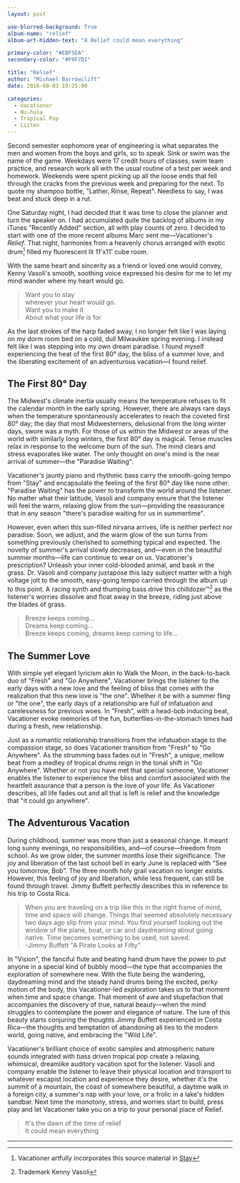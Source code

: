 ```yaml
---
layout: post

use-blurred-background: True
album-name: "relief"
album-art-hidden-text: "A Relief could mean everything"

primary-color: "#EBF5EA"
secondary-color: "#F9F7D1"

title: "Relief"
author: "Michael Barrowclift"
date: 2016-08-03 19:25:00

categories:
  - Vacationer
  - Nu-hula
  - Tropical Pop
  - Listen
---
```


Second semester sophomore year of engineering is what separates the men and women from the boys and girls, so to speak. Sink or swim was the name of the game. Weekdays were 17 credit hours of classes, swim team practice, and research work all with the usual routine of a test per week and homework. Weekends were spent picking up all the loose ends that fell through the cracks from the previous week and preparing for the next. To quote my shampoo bottle, "Lather, Rinse, Repeat". Needless to say, I was beat and stuck deep in a rut. 

One Saturday night, I had decided that it was time to close the planner and turn the speaker on. I had accumulated quite the backlog of albums in my iTunes "Recently Added" section, all with play counts of zero. I decided to start with one of the more recent albums Marc sent me&#8212;Vacationer's *Relief*. That night, harmonies from a heavenly chorus arranged with exotic drum[^sample] filled my fluorescent lit 11'x11' cube room. 

With the same heart and sincerity as a friend or loved one would convey, Kenny Vasoli's smooth, soothing voice expressed his desire for me to let my mind wander where my heart would go. 

> Want you to stay  
> wherever your heart would go.  
> Want you to make it  
> About what your life is for  

As the last strokes of the harp faded away, I no longer felt like I was laying on my dorm room bed on a cold, dull Milwaukee spring evening. I instead felt like I was stepping into my own dream paradise. I found myself experiencing the heat of the first 80° day, the bliss of a summer love, and the liberating excitement of an adventurous vacation&#8212;I found relief.

The First 80° Day
-----------------

The Midwest's climate inertia usually means the temperature refuses to fit the calendar month in the early spring. However, there are always rare days when the temperature spontaneously accelerates to reach the coveted first 80° day; the day that most Midwesterners, delusional from the long winter days, swore was a myth. For those of us within the Midwest or areas of the world with similarly long winters, the first 80° day is magical. Tense muscles relax in response to the welcome burn of the sun. The mind clears and stress evaporates like water. The only thought on one's mind is the near arrival of summer&#8212;the "Paradise Waiting".

Vacationer's jaunty piano and rhythmic bass carry the smooth-going tempo from "Stay" and encapsulate the feeling of the first 80° day like none other. "Paradise Waiting" has the power to transform the world around the listener. No matter what their latitude, Vasoli and company ensure that the listener will feel the warm, relaxing glow from the sun—providing the reassurance that in any season "there's paradise waiting for us in summertime".

However, even when this sun-filled nirvana arrives, life is neither perfect nor paradise. Soon, we adjust, and the warm glow of the sun turns from something previously cherished to something typical and expected. The novelty of summer's arrival slowly decreases, and&#8212;even in the beautiful summer months&#8212;life can continue to wear on us. Vacationer's prescription? Unleash your inner cold-blooded animal, and bask in the grass. Dr. Vasoli and company juxtapose this lazy subject matter with a high voltage jolt to the smooth, easy-going tempo carried through the album up to this point. A racing synth and thumping bass drive this chilldozer&#8482;[^trademark] as the listener's worries dissolve and float away in the breeze, riding just above the blades of grass.

> Breeze keeps coming…  
> Dreams keep coming…  
> Breeze keeps coming, dreams keep coming to life…  

The Summer Love
---------------

With simple yet elegant lyricism akin to Walk the Moon, in the back-to-back duo of "Fresh" and "Go Anywhere", Vacationer brings the listener to the early days with a new love and the feeling of bliss that comes with the realization that this new love is "the one". Whether it be with a summer fling or "the one", the early days of a relationship are full of infatuation and carelessness for previous woes. In "Fresh", with a head-bob inducing beat, Vacationer evoke memories of the fun, butterflies-in-the-stomach times had during a fresh, new relationship. 

Just as a romantic relationship transitions from the infatuation stage to the compassion stage, so does Vacationer transition from "Fresh" to "Go Anywhere". As the strumming bass fades out in "Fresh", a unique, mellow beat from a medley of tropical drums reign in the tonal shift in "Go Anywhere". Whether or not you have met that special someone, Vacationer enables the listener to experience the bliss and comfort associated with the heartfelt assurance that a person is the love of your life. As Vacationer describes, all life fades out and all that is left is relief and the knowledge that "it could go anywhere". 

The Adventurous Vacation
------------------------

During childhood, summer was more than just a seasonal change. It meant long sunny evenings, no responsibilities, and&#8212;of course&#8212;freedom from school. As we grow older, the summer months lose their significance. The joy and liberation of the last school bell in early June is replaced with "See you tomorrow, Bob". The three month holy grail vacation no longer exists. However, this feeling of joy and liberation, while less frequent, can still be found through travel. Jimmy Buffett perfectly describes this in reference to his trip to Costa Rica. 

> When you are traveling on a trip like this in the right frame of mind, time and space will change. Things that seemed absolutely necessary two days ago slip from your mind. You find yourself looking out the window of the plane, boat, or car and daydreaming about going native. Time becomes something to be used, not saved.  
> -Jimmy Buffett "A Pirate Looks at Fifty"

In "Vision", the fanciful flute and beating hand drum have the power to put anyone in a special kind of bubbly mood&#8212;the type that accompanies the exploration of somewhere new. With the flute being the wandering, daydreaming mind and the steady hand drums being the excited, perky motion of the body, this Vacationer-led exploration takes us to that moment when time and space change. That moment of awe and stupefaction that accompanies the discovery of true, natural beauty&#8212;when the mind struggles to contemplate the power and elegance of nature.  The lure of this beauty starts conjuring the thoughts Jimmy Buffett experienced in Costa Rica&#8212;the thoughts and temptation of abandoning all ties to the modern world, going native, and embracing the "Wild Life".

Vacationer's brilliant choice of exotic samples and atmospheric nature sounds integrated with bass driven tropical pop create a relaxing, whimsical, dreamlike auditory vacation spot for the listener. Vasoli and company enable the listener to leave their physical location and transport to whatever escapist location and experience they desire, whether it's the summit of a mountain, the coast of somewhere beautiful, a daytime walk in a foreign city, a summer's nap with your love, or a frolic in a lake's hidden sandbar. Next time the monotony, stress, and worries start to build, press play and let Vacationer take you on a trip to your personal place of Relief. 

> It's the dawn of the time of relief  
> It could mean everything  

-----------

[^sample]: Vacationer artfully incorporates this source material in [Stay](https://youtu.be/9IA0Rq1DGJU)
[^trademark]: Trademark Kenny Vasoli